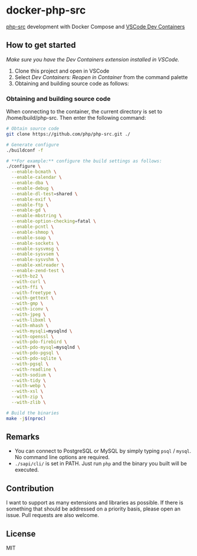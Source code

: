 # docker-php-src

[php-src](https://github.com/php/php-src) development with Docker Compose and [VSCode Dev Containers](https://marketplace.visualstudio.com/items?itemName=ms-vscode-remote.remote-containers)

## How to get started

*Make sure you have the Dev Containers extension installed in VSCode.*

1. Clone this project and open in VSCode
2. Select *Dev Containers: Reopen in Container* from the command palette
3. Obtaining and building source code as follows:

### Obtaining and building source code

When connecting to the container, the current directory is set to /home/build/php-src.
Then enter the following command:

```bash
# Obtain source code
git clone https://github.com/php/php-src.git ./

# Generate configure
./buildconf -f

# **For example:** configure the build settings as follows:
./configure \
  --enable-bcmath \
  --enable-calendar \
  --enable-dba \
  --enable-debug \
  --enable-dl-test=shared \
  --enable-exif \
  --enable-ftp \
  --enable-gd \
  --enable-mbstring \
  --enable-option-checking=fatal \
  --enable-pcntl \
  --enable-shmop \
  --enable-soap \
  --enable-sockets \
  --enable-sysvmsg \
  --enable-sysvsem \
  --enable-sysvshm \
  --enable-xmlreader \
  --enable-zend-test \
  --with-bz2 \
  --with-curl \
  --with-ffi \
  --with-freetype \
  --with-gettext \
  --with-gmp \
  --with-iconv \
  --with-jpeg \
  --with-libxml \
  --with-mhash \
  --with-mysqli=mysqlnd \
  --with-openssl \
  --with-pdo-firebird \
  --with-pdo-mysql=mysqlnd \
  --with-pdo-pgsql \
  --with-pdo-sqlite \
  --with-pgsql \
  --with-readline \
  --with-sodium \
  --with-tidy \
  --with-webp \
  --with-xsl \
  --with-zip \
  --with-zlib \

# Build the binaries
make -j$(nproc)
```

## Remarks

* You can connect to PostgreSQL or MySQL by simply typing `psql` / `mysql`. No command line options are required.
* `./sapi/cli/` is set in PATH. Just run `php` and the binary you built will be executed.

## Contribution

I want to support as many extensions and libraries as possible.
If there is something that should be addressed on a priority basis,
please open an issue. Pull requests are also welcome.

## License

MIT
